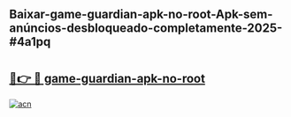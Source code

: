 ## Baixar-game-guardian-apk-no-root-Apk-sem-anúncios-desbloqueado-completamente-2025-#4a1pq

# <h2><a href="https://ainizakaria.my?title=game-guardian-apk-no-root&ref=20M">🔗👉 🔴 game-guardian-apk-no-root</a></h2>

[![acn](https://github.com/user-attachments/assets/0f9c940e-d8b0-45ae-aac7-cd30a18b3e1c)](https://ainizakaria.my?title=game-guardian-apk-no-root&ref=20M)

